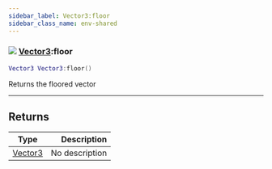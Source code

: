 ```yaml
---
sidebar_label: Vector3:floor
sidebar_class_name: env-shared
---
```


### ![](/img/wiki/shared.png) [Vector3](../vector3/README.md):floor

```lua
Vector3 Vector3:floor()
```

Returns the floored vector<br/>

-----------------
## Returns

| Type   | Description |
| ------ | ----------: |
| [Vector3](../vector3/README.md) | No description |
